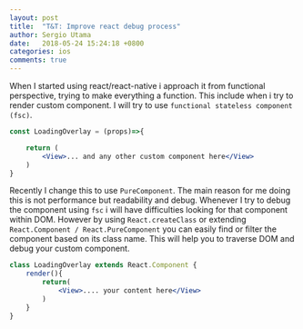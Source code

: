 ```yaml
---
layout: post
title:  "T&T: Improve react debug process"
author: Sergio Utama
date:   2018-05-24 15:24:18 +0800
categories: ios
comments: true
---
```


When I started using react/react-native i approach it from functional perspective, trying to make everything a function. This include when i try to render custom component. I will try to use  `functional stateless component (fsc)`.

```jsx
const LoadingOverlay = (props)=>{

    return (
        <View>... and any other custom component here</View>
    )
}
```

Recently I change this to use `PureComponent`. The main reason for me doing this is not performance but readability and debug. Whenever I try to debug the component using `fsc` i will have difficulties looking for that component within DOM. However by using `React.createClass` or extending `React.Component / React.PureComponent` you can easily find or filter the component based on its class name. This will help you to traverse DOM and debug your custom component.


```jsx
class LoadingOverlay extends React.Component {
    render(){
        return(
            <View>.... your content here</View>
        )
    }
}
```



